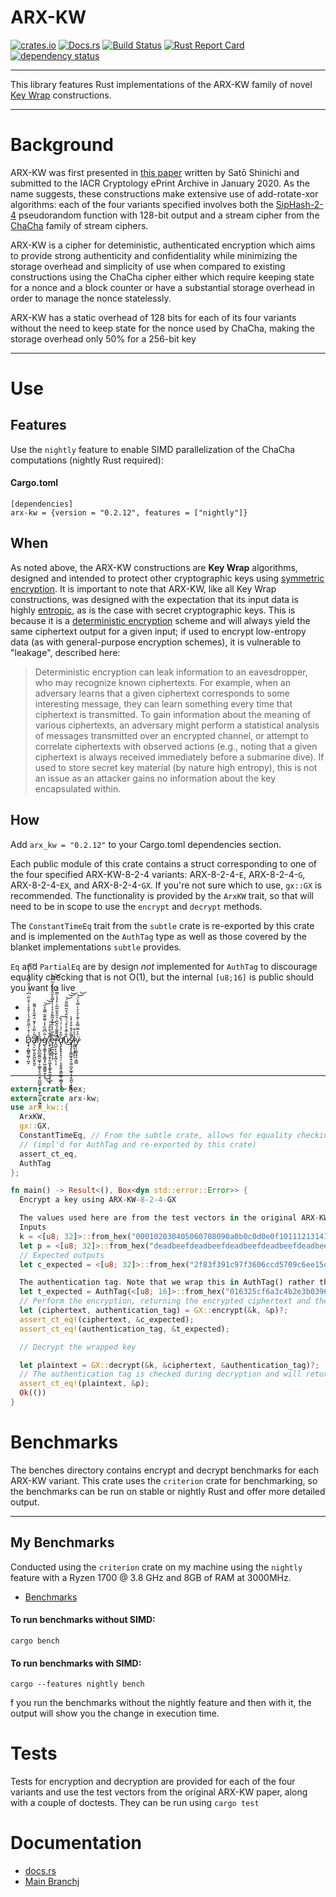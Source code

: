 # ARX-KW

[![crates.io](https://img.shields.io/crates/v/arx-kw.svg)](https://crates.io/crates/arx-kw)
[![Docs.rs](https://docs.rs/arx-kw/badge.svg)](https://docs.rs/arx-kw)
[![Build Status](https://www.travis-ci.com/mcaveniathor/arx-kw.svg?branch=main)](https://www.travis-ci.com/mcaveniathor/arx-kw)
[![Rust Report Card](https://rust-reportcard.xuri.me/badge/github.com/mcaveniathor/arx-kw)](https://rust-reportcard.xuri.me/report/github.com/mcaveniathor/arx-kw)
[![dependency status](https://deps.rs/crate/arx-kw/0.2.12/status.svg)](https://deps.rs/crate/arx-kw/0.2.12)

---

This library features Rust implementations of the ARX-KW family of novel [Key Wrap](https://wikipedia.org/wiki/Key_Wrap) constructions.

---

# Background

ARX-KW was first presented in [this paper](https://ia.cr/2020/059) written by Satō Shinichi and submitted to the IACR Cryptology ePrint Archive in January 2020. As the name
suggests, these constructions make extensive use of add-rotate-xor algorithms: each of the four
variants specified involves both the [SipHash-2-4](https://wikipedia.org/wiki/SipHash) pseudorandom function with 128-bit output and
a stream cipher from the [ChaCha](https://wikipedia.org/wiki/Salsa20) family of stream ciphers.

ARX-KW is a cipher for deteministic, authenticated encryption which aims to provide strong
authenticity and confidentiality while minimizing the storage overhead and simplicity of use
when compared to existing constructions using the ChaCha cipher either which require keeping state for a nonce and 
a block counter or have a substantial storage overhead in order to manage the nonce
statelessly.

ARX-KW has a static overhead of 128 bits for each of its four variants without the need to keep
state for the nonce used by ChaCha, making the storage overhead only 50% for a 256-bit key

---

# Use



## Features

Use the `nightly` feature to enable SIMD parallelization of the ChaCha computations (nightly Rust required):
#### Cargo.toml

```
[dependencies]
arx-kw = {version = "0.2.12", features = ["nightly"]}
```

## When

As noted above, the ARX-KW constructions are **Key Wrap** algorithms, designed and intended to
protect other cryptographic keys using [symmetric encryption](https://wikipedia.org/wiki/Symmetric_encryption). It is important to note that ARX-KW, like all Key Wrap constructions, 
was designed with the expectation that its input data is highly [entropic](https://wikipedia.org/wiki/Entropic_security), as is the case with secret cryptographic keys. This is because it is
a [deterministic encryption](https://wikipedia.org/wiki/Deterministic_encryption) scheme and
will always yield the same ciphertext output for a given input; if used to encrypt low-entropy
data (as with general-purpose encryption schemes), it is vulnerable to "leakage", described here:

> Deterministic encryption can leak information to an eavesdropper, who may recognize known ciphertexts. For example, when an adversary learns that a given ciphertext corresponds to some interesting message, they can learn something every time that ciphertext is transmitted. To gain information about the meaning of various ciphertexts, an adversary might perform a statistical analysis of messages transmitted over an encrypted channel, or attempt to correlate ciphertexts with observed actions (e.g., noting that a given ciphertext is always received immediately before a submarine dive). If used to store secret key material (by nature high entropy), this is not an issue as an attacker gains no information about the key encapsulated within. 

## How

Add `arx_kw = "0.2.12"` to your Cargo.toml dependencies section.
 
Each public module of this crate contains a struct corresponding to one of the four specified
ARX-KW-8-2-4 variants: ARX-8-2-4-`E`, ARX-8-2-4-`G`, ARX-8-2-4-`EX`, and ARX-8-2-4-`GX`. If you're not
sure which to use, `gx::GX` is recommended. The functionality is provided by the `ArxKW` trait,
so that will need to be in scope to use the `encrypt` and `decrypt` methods.


The
`ConstantTimeEq` trait from the `subtle` crate is re-exported by this crate and is implemented
on the `AuthTag` type as well as those covered by the blanket implementations `subtle`
provides.

`Eq` and `PartialEq` are by design *not* implemented for `AuthTag` to discourage equality
checking that is not O(1), but the internal `[u8;16]` is public should you want to live 


-
-
-
- Ḑ̷͉͎̺̳̭͖̗̦̪͓̂͗͒̓̅̆̋̐́̓̓̎̊͐̍̂̈͂̇͆̇͐̉̈̄̈́̈́̓̓̾͒̕͠à̸̢̛̤̠̺̩̱̤̭̪̮̙͈̱̀̍͂̋̓̓͊̈́͊̋̀̾͌͂͘͘̚n̶̡̡̢̪̼̲̫̪̯͖̟͕͚̬̠̥̫̱̮̖̼̪͚̜͙̥̬̙̪̩̮̞̰̼̲̭̏̀̀ģ̸̨̧̳̟͙͙̳̘̥͖̮̼̻͍̯̦̖͋͆̃̏͛̒̌̅͊̃̿̄̒̋͜͜͝͝ͅ ̸̧̟̼͉̳̰̥̮̙͈͖͙͎͇̙͍͚͔͒͋͋̋̒̚͠ͅͅͅè̵̡̘̲̪͔̪̥̹̟̾̅̓͛̐̐̽̅͌̊̓̔̍̓̿̊̆̂̈́͑̽̅̿̚͝͝r̵̛̭̺̠̙̞̫̗̞̪̗̹͎͌͌͌̒̏̌̅̇̉̑̂͋̅̅̀̔̉̾̋̅̏̓͘̚ờ̸̢̡̢̥̟̗̘͉̠̣͕̮͈͍͉̳̫̲̖͖̻̝̯̟͂̊̈́͑̇́͛̏͜͠u̷̎͋͂̽̉͒́̈́̑̋́̌͂̿̋̆́͜͝͝͝s̸̡̡̡̞̞͇͖̖͍̝͖̣̪͓͖̥̟͙̫̪̗͙̯̞͍̽̃̆̒̐̐̊̓̾̚̚ͅĺ̴͕͖͎̣̞͕̙̹̓͒y̷̢̠̠͇͉̘̠̩̳̲͗̑͐̿̿̐͗͊̀̽̀͐̀̿̔̈́͘͝͝
-
-


---
```rust
extern crate hex;
extern crate arx-kw;
use arx_kw::{
  ArxKW,
  gx::GX,
  ConstantTimeEq, // From the subtle crate, allows for equality checking in constant time
  // (impl'd for AuthTag and re-exported by this crate)
  assert_ct_eq,
  AuthTag
};

fn main() -> Result<(), Box<dyn std::error::Error>> {
  Encrypt a key using ARX-KW-8-2-4-GX

  The values used here are from the test vectors in the original ARX-KW paper.
  Inputs
  k = <[u8; 32]>::from_hex("000102030405060708090a0b0c0d0e0f101112131415161718191a1b1c1d1e1f")?; // The key we are using to wrap the plaintext secret key
  let p = <[u8; 32]>::from_hex("deadbeefdeadbeefdeadbeefdeadbeefdeadbeefdeadbeefdeadbeefdeadbeef")?; // The plaintext secret key we want to store/transport securely
  // Expected outputs
  let c_expected = <[u8; 32]>::from_hex("2f83f391c97f3606ccd5709c6ee15d66cd7e65a2aeb7dc3066636e8f6b0d39c3")?; // The ciphertext which contains the wrapped key.

  The authentication tag. Note that we wrap this in AuthTag() rather than just using a [u8;16] so that we get constant time equality checking
  let t_expected = AuthTag(<[u8; 16]>::from_hex("016325cf6a3c4b2e3b039675e1ccbc65")?);
  // Perform the encryption, returning the encrypted ciphertext and the authentication tag.
  let (ciphertext, authentication_tag) = GX::encrypt(&k, &p)?;
  assert_ct_eq!(ciphertext, &c_expected);
  assert_ct_eq!(authentication_tag, &t_expected);

  // Decrypt the wrapped key

  let plaintext = GX::decrypt(&k, &ciphertext, &authentication_tag)?;
  // The authentication tag is checked during decryption and will return an error if the tags do not match
  assert_ct_eq!(plaintext, &p);
  Ok(())
}

```


# Benchmarks

The benches directory contains encrypt and decrypt benchmarks for each ARX-KW variant. This crate uses the `criterion` crate
for benchmarking, so the benchmarks can be run on stable or nightly Rust and offer more detailed output.

---

## My Benchmarks

Conducted using the `criterion` crate on my machine using the `nightly` feature with a Ryzen 1700 @ 3.8 GHz and 8GB of RAM at 3000MHz. 
 - [Benchmarks](https://mcaveniathor.github.io/arx-kw/criterion/reports/index.html)

#### To run benchmarks without SIMD:

`cargo bench`

#### To run benchmarks with SIMD:

`cargo --features nightly bench`

f you run the benchmarks without the nightly feature and then with it, the output will show you the change in execution time.


# Tests

Tests for encryption and decryption are provided for each of the four variants and use the test vectors from the original ARX-KW paper, along with a couple of doctests. They can be run using `cargo test`

# Documentation

- [docs.rs](https://docs.rs/arx-kw)
- [Main Branchj](https://mcaveniathor.github.io/arx-kw/doc/arx_kw/index.html)

